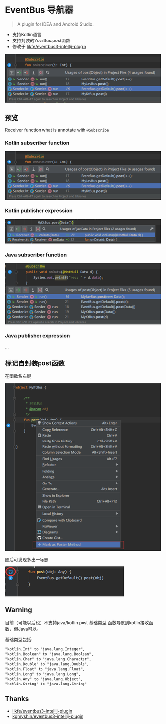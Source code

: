 # EventBus 导航器

> A plugin for IDEA and Android Studio.

- 支持Kotlin语言
- 支持封装的YourBus.post函数
- 修改于 [likfe/eventbus3-intellij-plugin](https://github.com/likfe/eventbus3-intellij-plugin)

![](/pic/s1.png)

## 预览

Receiver function what is annotate with `@Subscribe`

### Kotlin subscriber function

![](pic/s1.png)

### Kotlin publisher expression

![](pic/s3.png)

### Java subscriber function
![](pic/s6.png)

### Java publisher expression

...


## 标记自封装post函数

  在函数名右键

![](pic/s4.png)

  随后可发现多出一标志

![](pic/s5.png)


## Warning

  目前（可能以后也）不支持java/kotlin post 基础类型 函数导航到kotlin接收函数，但Java可以。
  
基础类型包括:

```
"kotlin.Int" to "java.lang.Integer",
"kotlin.Boolean" to "java.lang.Boolean",
"kotlin.Char" to "java.lang.Character",
"kotlin.Double" to "java.lang.Double",
"kotlin.Float" to "java.lang.Float",
"kotlin.Long" to "java.lang.Long",
"kotlin.Any" to "java.lang.Object",
"kotlin.String" to "java.lang.String"
```

## Thanks

- [likfe/eventbus3-intellij-plugin](https://github.com/likfe/eventbus3-intellij-plugin)
- [kgmyshin/eventbus3-intellij-plugin](https://github.com/kgmyshin/eventbus3-intellij-plugin)
